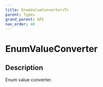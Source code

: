 ```yaml
---
title: EnumValueConverter<T>
parent: Types
grand_parent: API
nav_order: 48
---
```


# EnumValueConverter<T>

## Description

Enum value converter.
